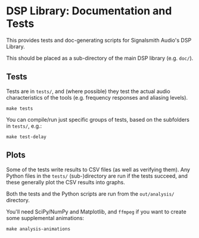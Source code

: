 # DSP Library: Documentation and Tests

This provides tests and doc-generating scripts for Signalsmith Audio's DSP Library.

This should be placed as a sub-directory of the main DSP library (e.g. `doc/`).

## Tests

Tests are in `tests/`, and (where possible) they test the actual audio characteristics of the tools (e.g. frequency responses and aliasing levels).

```
make tests
```

You can compile/run just specific groups of tests, based on the subfolders in `tests/`, e.g.:

```
make test-delay
```

## Plots

Some of the tests write results to CSV files (as well as verifying them).  Any Python files in the `tests/` (sub-)directory are run if the tests succeed, and these generally plot the CSV results into graphs.

Both the tests and the Python scripts are run from the `out/analysis/` directory.

You'll need SciPy/NumPy and Matplotlib, and `ffmpeg` if you want to create some supplemental animations:

```
make analysis-animations
```
